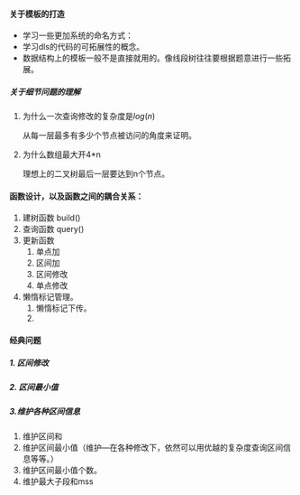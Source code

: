 #### 关于模板的打造

- 学习一些更加系统的命名方式：
- 学习dls的代码的可拓展性的概念。
- 数据结构上的模板一般不是直接就用的。像线段树往往要根据题意进行一些拓展。



##### 关于细节问题的理解

1. 为什么一次查询修改的复杂度是$log(n)$

   从每一层最多有多少个节点被访问的角度来证明。

2. 为什么数组最大开4*n

   理想上的二叉树最后一层要达到n个节点。



#### 函数设计，以及函数之间的耦合关系：

1. 建树函数 build()
2. 查询函数 query()
3. 更新函数
   1. 单点加
   2. 区间加
   3. 区间修改
   4. 单点修改
4. 懒惰标记管理。
   1. 懒惰标记下传。
   2. 

#### 经典问题

##### 1. 区间修改

##### 2. 区间最小值

##### 3.维护各种区间信息

1. 维护区间和
2. 维护区间最小值（维护—在各种修改下，依然可以用优越的复杂度查询区间信息等等。）
3. 维护区间最小值个数。
4. 维护最大子段和mss

